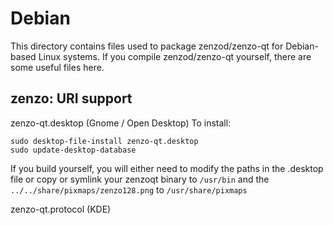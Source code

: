 
Debian
====================
This directory contains files used to package zenzod/zenzo-qt
for Debian-based Linux systems. If you compile zenzod/zenzo-qt yourself, there are some useful files here.

## zenzo: URI support ##


zenzo-qt.desktop  (Gnome / Open Desktop)
To install:

	sudo desktop-file-install zenzo-qt.desktop
	sudo update-desktop-database

If you build yourself, you will either need to modify the paths in
the .desktop file or copy or symlink your zenzoqt binary to `/usr/bin`
and the `../../share/pixmaps/zenzo128.png` to `/usr/share/pixmaps`

zenzo-qt.protocol (KDE)

